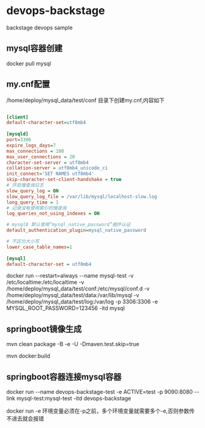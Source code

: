 # devops-backstage
backstage devops sample


## mysql容器创建

docker pull mysql

## my.cnf配置

/home/deploy/mysql_data/test/conf 目录下创建my.cnf,内容如下

```ini

[client] 
default-character-set=utf8mb4 
  
[mysqld]
port=3306
expire_logs_days=7
max_connections = 100
max_user_connections = 20
character-set-server = utf8mb4 
collation-server = utf8mb4_unicode_ci 
init_connect='SET NAMES utf8mb4'
skip-character-set-client-handshake = true 
# 开启慢查询日志
slow_query_log = ON
slow_query_log_file = /var/lib/mysql/localhost-slow.log
long_query_time = 1
# 记录没有使用索引的慢查询
log_queries_not_using_indexes = ON

# mysql8 默认使用“mysql_native_password”插件认证
default_authentication_plugin=mysql_native_password

# 不区分大小写
lower_case_table_names=1
  
[mysql] 
default-character-set = utf8mb4

```

docker run --restart=always --name mysql-test -v /etc/localtime:/etc/localtime -v /home/deploy/mysql_data/test/conf:/etc/mysql/conf.d -v /home/deploy/mysql_data/test/data:/var/lib/mysql -v /home/deploy/mysql_data/test/log:/var/log -p 3306:3306 -e MYSQL_ROOT_PASSWORD=123456 -itd mysql

## springboot镜像生成

mvn clean package -B -e -U -Dmaven.test.skip=true

mvn docker:build

## springboot容器连接mysql容器

docker run --name devops-backstage-test -e ACTIVE=test -p 9090:8080 --link mysql-test:mysql-test -itd devops-backstage


docker run -e 环境变量必须在-p之前，多个环境变量就需要多个-e,否则参数传不进去就会报错